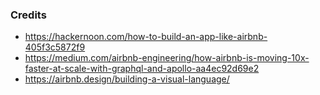 ### Credits
 - https://hackernoon.com/how-to-build-an-app-like-airbnb-405f3c5872f9
 - https://medium.com/airbnb-engineering/how-airbnb-is-moving-10x-faster-at-scale-with-graphql-and-apollo-aa4ec92d69e2
 - https://airbnb.design/building-a-visual-language/
